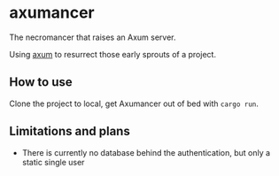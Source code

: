 # axumancer
The necromancer that raises an Axum server.

Using [axum](https://github.com/tokio-rs/axum) to resurrect those early sprouts of a project.


## How to use
Clone the project to local, get Axumancer out of bed with ```cargo run```.

## Limitations and plans
* There is currently no database behind the authentication, but only a static single user